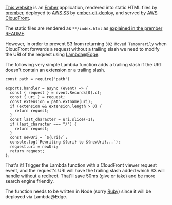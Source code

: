 [This website](https://github.com/barelyknown/manifesto) is an [Ember](https://www.emberjs.com) application, rendered into static HTML files by [prember](https://github.com/ef4/prember), deployed to [AWS S3](https://aws.amazon.com/s3/) by [ember-cli-deploy](http://ember-cli-deploy.com), and served by [AWS CloudFront](https://aws.amazon.com/cloudfront/).

The static files are rendered as `**/index.html` as [explained in the prember README](https://github.com/ef4/prember#configuring-your-webserver).

However, in order to prevent S3 from returning `302 Moved Temporarily` when CloudFront forwards a request without a trailing slash we need to modify the URI of the request using [Lambda@Edge](https://docs.aws.amazon.com/lambda/latest/dg/lambda-edge.html).

The following very simple Lambda function adds a trailing slash if the URI doesn't contain an extension or a trailing slash.

<pre class="prettyprint p-2 text-sm text-white my-4">
<code class="lang-js">const path = require('path')

exports.handler = async (event) => {
  const { request } = event.Records[0].cf;
  const { uri } = request;
  const extension = path.extname(uri);
  if (extension && extension.length > 0) {
    return request;
  }
  const last_character = uri.slice(-1);
  if (last_character === "/") {
    return request;
  }
  const newUri = `${uri}/`;
  console.log(`Rewriting ${uri} to ${newUri}...`);
  request.uri = newUri;
  return request;
};</code>
</pre>

That's it! Trigger the Lambda function with a CloudFront viewer request event, and the request's URI will have the trailing slash added which S3 will handle without a redirect. That'll save 50ms (give or take) and be more search engine friendly.

The function needs to be written in Node (sorry [Ruby](https://aws.amazon.com/blogs/compute/announcing-ruby-support-for-aws-lambda/)) since it will be deployed via Lambda@Edge.
